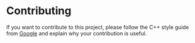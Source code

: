 # Contributing 
If you want to contribute to this project, please 
follow the C++ style guide from [Google](https://google.github.io/styleguide/cppguide.html) 
and explain why your contribution is useful.

